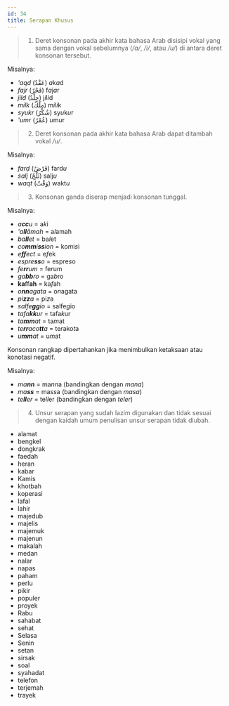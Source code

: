 ```yaml
---
id: 34
title: Serapan Khusus
---
```


> 1. Deret konsonan pada akhir kata bahasa Arab disisipi vokal yang sama dengan vokal sebelumnya (_/a/_, _/i/_, atau _/u/_) di antara deret konsonan tersebut.

Misalnya:

- _'aqd_ (عَقْدٌ) *a*k*a*d
- _fajr_ (فَجْرٌ) f*a*j*a*r
- _jild_ (جِلْدٌ) j*i*l*i*d
- _milk_ (مِلْكٌ) m*i*l*i*k
- _syukr_ (شُكْرٌ) sy*u*k*u*r
- _'umr_ (عُمْرٌ) *u*m*u*r

> 2. Deret konsonan pada akhir kata bahasa Arab dapat ditambah vokal _/u/_.

Misalnya:

- _farḍ_ (فَرْضٌ) fard*u*
- _ṡalj_ (ثَلْجٌ) salj*u*
- _waqt_ (وَقْتٌ) wakt*u*

> 3. Konsonan ganda diserap menjadi konsonan tunggal.

Misalnya:

- _a**cc**u_ = a*k*i
- _'a**ll**āmah_ = a*l*amah
- _ba**ll**et_ = ba*l*et
- _co**mm**i**ss**ion_ = ko*m*i*s*i
- _e**ff**ect_ = e*f*ek
- _espre**ss**o_ = espre*s*o
- _fe**rr**um_ = fe*r*um
- _ga**bb**ro_ = ga*b*ro
- **ka**ff**ah** = ka*f*ah
- _o**nn**agata_ = o*n*agata
- _pi**zz**a_ = pi*z*a
- _salfe**gg**io_ = salfe*g*io
- _tafa**kk**ur_ = tafa*k*ur
- _ta**mm**at_ = ta*m*at
- _te**rr**aco**tt**a_ = te*r*ako*t*a
- _u**mm**at_ = u*m*at

Konsonan rangkap dipertahankan jika menimbulkan ketaksaan atau konotasi negatif.

Misalnya:

- _ma**nn**_ = ma*nn*a (bandingkan dengan _mana_)
- _ma**ss**_ = ma*ss*a (bandingkan dengan _masa_)
- _te**ll**er_ = te*ll*er (bandingkan dengan _teler_)

> 4. Unsur serapan yang sudah lazim digunakan dan tidak sesuai dengan kaidah umum penulisan unsur serapan tidak diubah.

- alamat
- bengkel
- dongkrak
- faedah
- heran
- kabar
- Kamis
- khotbah
- koperasi
- lafal
- lahir
- majedub
- majelis
- majemuk
- majenun
- makalah
- medan
- nalar
- napas
- paham
- perlu
- pikir
- populer
- proyek
- Rabu
- sahabat
- sehat
- Selasa
- Senin
- setan
- sirsak
- soal
- syahadat
- telefon
- terjemah
- trayek
